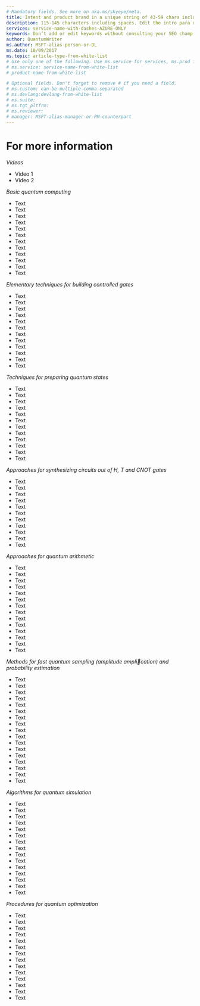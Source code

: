 ```yaml
---
# Mandatory fields. See more on aka.ms/skyeye/meta.
title: Intent and product brand in a unique string of 43-59 chars including spaces | Microsoft Docs 
description: 115-145 characters including spaces. Edit the intro para describing article intent to fit here. This abstract displays in the search result.
services: service-name-with-dashes-AZURE-ONLY 
keywords: Don’t add or edit keywords without consulting your SEO champ.
author: QuantumWriter
ms.author: MSFT-alias-person-or-DL
ms.date: 10/09/2017
ms.topic: article-type-from-white-list
# Use only one of the following. Use ms.service for services, ms.prod for on-prem. Remove the # before the relevant field.
# ms.service: service-name-from-white-list
# product-name-from-white-list

# Optional fields. Don't forget to remove # if you need a field.
# ms.custom: can-be-multiple-comma-separated
# ms.devlang:devlang-from-white-list
# ms.suite: 
# ms.tgt_pltfrm:
# ms.reviewer:
# manager: MSFT-alias-manager-or-PM-counterpart
---
```



# For more information

*Videos*
+ Video 1
+ Video 2

*Basic quantum computing*
+ Text
+ Text
+ Text
+ Text
+ Text
+ Text
+ Text
+ Text
+ Text
+ Text
+ Text
+ Text

*Elementary techniques for building controlled gates*
+ Text
+ Text
+ Text
+ Text
+ Text
+ Text
+ Text
+ Text
+ Text
+ Text
+ Text
+ Text

*Techniques for preparing quantum states*
+ Text
+ Text
+ Text
+ Text
+ Text
+ Text
+ Text
+ Text
+ Text
+ Text
+ Text
+ Text

*Approaches for synthesizing circuits out of H, T and CNOT gates*
+ Text
+ Text
+ Text
+ Text
+ Text
+ Text
+ Text
+ Text
+ Text
+ Text
+ Text

*Approaches for quantum arithmetic*
+ Text
+ Text
+ Text
+ Text
+ Text
+ Text
+ Text
+ Text
+ Text
+ Text
+ Text
+ Text
+ Text
+ Text

*Methods for fast quantum sampling (amplitude amplication) and probability estimation*
+ Text
+ Text
+ Text
+ Text
+ Text
+ Text
+ Text
+ Text
+ Text
+ Text
+ Text
+ Text
+ Text
+ Text
+ Text
+ Text
+ Text

*Algorithms for quantum simulation*
+ Text
+ Text
+ Text
+ Text
+ Text
+ Text
+ Text
+ Text
+ Text
+ Text
+ Text
+ Text
+ Text
+ Text
+ Text


*Procedures for quantum optimization*
+ Text
+ Text
+ Text
+ Text
+ Text
+ Text
+ Text
+ Text
+ Text
+ Text
+ Text
+ Text
+ Text
+ Text
